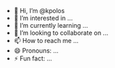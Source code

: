 - 👋 Hi, I’m @kpolos
- 👀 I’m interested in ...
- 🌱 I’m currently learning ...
- 💞️ I’m looking to collaborate on ...
- 📫 How to reach me ...
- 😄 Pronouns: ...
- ⚡ Fun fact: ...

<!---
kpolos/kpolos is a ✨ special ✨ repository because its `README.md` (this file) appears on your GitHub profile.
You can click the Preview link to take a look at your changes.
--->

